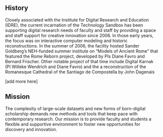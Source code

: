 ## History
Closely associated with the Institute for Digital Research and Education (IDRE), the current incarnation of the Technology Sandbox has been supporting digital research needs of faculty and staff by providing a space and staff support for creative innovation since 2006. In those early years, the focus was on interactive computer modeling and historic reconstructions. In the summer of 2006, the facility hosted Sander Goldberg’s NEH-funded summer institute on “Models of Ancient Rome” that featured the Rome Reborn project, developed by PIs Diane Favro and Bernard Frischer. Other notable project of that time include Digital Karnak (PI Willeke Wendrich and Diane Favro) and the a reconstruction of the Romanesque Cathedral of the Santiago de Compostella by John Dagenais

[add more here]

## Mission
The complexity of large-scale datasets and new forms of born-digital scholarship demands new methods and tools that keep pace with contemporary research. Our mission is to provide faculty and students a flexible and supportive environment to foster new opportunities for discovery and innovation.